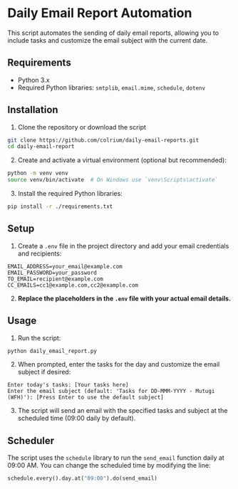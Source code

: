 # Daily Email Report Automation

This script automates the sending of daily email reports, allowing you to include tasks and customize the email subject with the current date.

## Requirements

- Python 3.x
- Required Python libraries: `smtplib`, `email.mime`, `schedule`, `dotenv`

## Installation

1. Clone the repository or download the script
```bash
git clone https://github.com/colrium/daily-email-reports.git
cd daily-email-report
```

2. Create and activate a virtual environment (optional but recommended):
```bash
python -m venv venv
source venv/bin/activate  # On Windows use `venv\Scripts\activate`
```

3. Install the required Python libraries:
```bash
pip install -r ./requirements.txt
```

## Setup

1. Create a `.env` file in the project directory and add your email credentials and recipients:
```env
EMAIL_ADDRESS=your_email@example.com
EMAIL_PASSWORD=your_password
TO_EMAIL=recipient@example.com
CC_EMAILS=cc1@example.com,cc2@example.com
```

2. **Replace the placeholders in the `.env` file with your actual email details.**

## Usage

1. Run the script:

```bash
python daily_email_report.py
```

2. When prompted, enter the tasks for the day and customize the email subject if desired:

```
Enter today's tasks: [Your tasks here]
Enter the email subject (default: 'Tasks for DD-MMM-YYYY - Mutugi (WFH)'): [Press Enter to use the default subject]
```

3. The script will send an email with the specified tasks and subject at the scheduled time (09:00 daily by default).

## Scheduler

The script uses the `schedule` library to run the `send_email` function daily at 09:00 AM. You can change the scheduled time by modifying the line:

```python
schedule.every().day.at("09:00").do(send_email)
```
